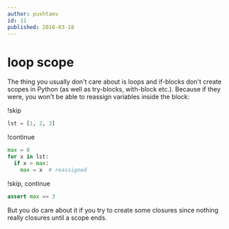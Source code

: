 ```yaml
---
author: pushtaev
id: 11
published: 2018-03-18
---
```

# loop scope

The thing you usually don't care about is loops and if-blocks don't create scopes in Python (as well as try-blocks, with-block etc.). Because if they were, you won't be able to reassign variables inside the block:

!skip
```python
lst = [1, 2, 3]
```

!continue
```python
max = 0
for x in lst:
  if x > max:
    max = x  # reassigned
```

!skip, continue
```python
assert max == 3
```

But you do care about it if you try to create some closures since nothing really closures until a scope ends.
